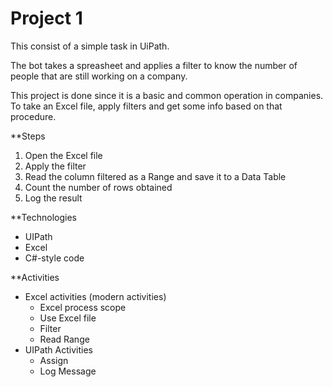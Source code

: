 # Project 1

This consist of a simple task in UiPath.

The bot takes a spreasheet and applies a filter to know the number of people that are still working on a company.

This project is done since it is a basic and common operation in companies. To take an Excel file, apply filters and get some info based on that procedure.

**Steps
1. Open the Excel file
2. Apply the filter
3. Read the column filtered as a Range and save it to a Data Table
4. Count the number of rows obtained
5. Log the result


**Technologies

- UIPath
- Excel
- C#-style code

**Activities
- Excel activities (modern activities)
    - Excel process scope
	- Use Excel file
	- Filter
	- Read Range
- UIPath Activities
    - Assign
	- Log Message